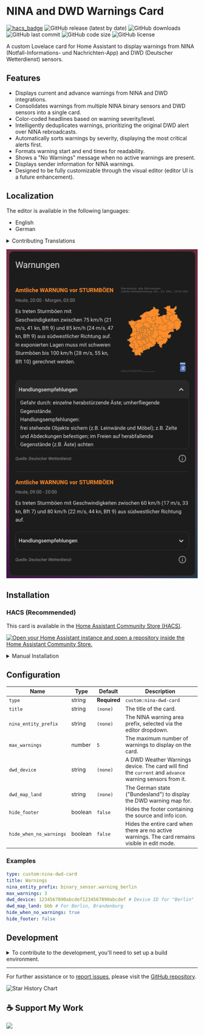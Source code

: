# NINA and DWD Warnings Card

[![hacs_badge](https://img.shields.io/badge/HACS-Custom-41BDF5.svg?style=flat-square)](https://github.com/hacs/integration)
![GitHub release (latest by date)](https://img.shields.io/github/v/release/timmaurice/lovelace-nina-dwd-card?style=flat-square)
![GitHub downloads](https://img.shields.io/github/downloads/timmaurice/lovelace-nina-dwd-card/total?style=flat-square)
![GitHub last commit](https://img.shields.io/github/last-commit/timmaurice/lovelace-nina-dwd-card.svg?style=flat-square)
![GitHub code size](https://img.shields.io/github/languages/code-size/timmaurice/lovelace-nina-dwd-card.svg?style=flat-square)
![GitHub license](https://img.shields.io/github/license/timmaurice/lovelace-nina-dwd-card?style=flat-square)

A custom Lovelace card for Home Assistant to display warnings from NINA (Notfall-Informations- und Nachrichten-App) and DWD (Deutscher Wetterdienst) sensors.

## Features

- Displays current and advance warnings from NINA and DWD integrations.
- Consolidates warnings from multiple NINA binary sensors and DWD sensors into a single card.
- Color-coded headlines based on warning severity/level.
- Intelligently deduplicates warnings, prioritizing the original DWD alert over NINA rebroadcasts.
- Automatically sorts warnings by severity, displaying the most critical alerts first.
- Formats warning start and end times for readability.
- Shows a "No Warnings" message when no active warnings are present.
- Displays sender information for NINA warnings.
- Designed to be fully customizable through the visual editor (editor UI is a future enhancement).

## Localization

The editor is available in the following languages:

- English
- German

<details>
<summary>Contributing Translations</summary>

If you would like to contribute a new translation:

1.  Fork the repository on GitHub.
2.  In the `src/translation` directory, copy `en.json` and rename it to your language code (e.g., `fr.json` for French).
3.  Translate all the values in the new file.
4.  Submit a pull request with your changes.

</details>

![NINA and DWD Warnings Card Screenshot](https://raw.githubusercontent.com/timmaurice/lovelace-nina-dwd-card/main/image.png)

## Installation

### HACS (Recommended)

This card is available in the [Home Assistant Community Store (HACS)](https://hacs.xyz/).

<a href="https://my.home-assistant.io/redirect/hacs_repository/?owner=timmaurice&repository=lovelace-nina-dwd-card&category=plugin" target="_blank" rel="noreferrer noopener"><img src="https://my.home-assistant.io/badges/hacs_repository.svg" alt="Open your Home Assistant instance and open a repository inside the Home Assistant Community Store." /></a>

<details>
<summary>Manual Installation</summary>

1.  Download the `nina-dwd-card.js` file from the latest release.
2.  Place the `nina-dwd-card.js` file in your `config/www` directory.
3.  Add the resource reference to your Lovelace configuration under `Settings` -> `Dashboards` -> `...` -> `Resources`.
    - URL: `/local/nina-dwd-card.js`
    - Resource Type: `JavaScript Module`

You can now add the card to your dashboard.

</details>

## Configuration

| Name                    | Type    | Default      | Description                                                                                            |
| ----------------------- | ------- | ------------ | ------------------------------------------------------------------------------------------------------ |
| `type`                  | string  | **Required** | `custom:nina-dwd-card`                                                                                 |
| `title`                 | string  | `(none)`     | The title of the card.                                                                                 |
| `nina_entity_prefix`    | string  | `(none)`     | The NINA warning area prefix, selected via the editor dropdown.                                        |
| `max_warnings`          | number  | `5`          | The maximum number of warnings to display on the card.                                                 |
| `dwd_device`            | string  | `(none)`     | A DWD Weather Warnings device. The card will find the `current` and `advance` warning sensors from it. |
| `dwd_map_land`          | string  | `(none)`     | The German state ("Bundesland") to display the DWD warning map for.                                    |
| `hide_footer`           | boolean | `false`      | Hides the footer containing the source and info icon.                                                  |
| `hide_when_no_warnings` | boolean | `false`      | Hides the entire card when there are no active warnings. The card remains visible in edit mode.        |

### Examples

```yaml
type: custom:nina-dwd-card
title: Warnings
nina_entity_prefix: binary_sensor.warning_berlin
max_warnings: 3
dwd_device: 1234567890abcdef1234567890abcdef # Device ID for "Berlin"
dwd_map_land: bbb # For Berlin, Brandenburg
hide_when_no_warnings: true
hide_footer: false
```

## Development

<details>
<summary>To contribute to the development, you'll need to set up a build environment.</summary>

1.  **Clone the repository:**

    ```bash
    git clone https://github.com/timmaurice/lovelace-nina-dwd-card.git
    cd lovelace-nina-dwd-card
    ```

2.  **Install dependencies:**

    ```bash
    npm install
    ```

3.  **Build the card:**
    This command will build for changes in the `src` directory and rebuild the card.

    ```bash
    npm run build
    ```

4.  In your Home Assistant instance, you will need to configure Lovelace to use the local development version of the card from `dist/nina-dwd-card.js`.
</details>

---

For further assistance or to [report issues](https://github.com/timmaurice/lovelace-nina-dwd-card/issues), please visit the [GitHub repository](https://github.com/timmaurice/lovelace-nina-dwd-card).

![Star History Chart](https://api.star-history.com/svg?repos=timmaurice/lovelace-nina-dwd-card&type=Date)

## ☕ Support My Work

[<img src="https://cdn.buymeacoffee.com/buttons/v2/default-yellow.png" height="30" />](https://www.buymeacoffee.com/timmaurice)
